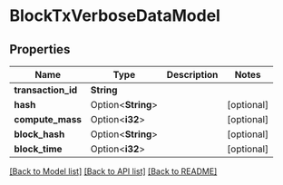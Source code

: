 # BlockTxVerboseDataModel

## Properties

Name | Type | Description | Notes
------------ | ------------- | ------------- | -------------
**transaction_id** | **String** |  | 
**hash** | Option<**String**> |  | [optional]
**compute_mass** | Option<**i32**> |  | [optional]
**block_hash** | Option<**String**> |  | [optional]
**block_time** | Option<**i32**> |  | [optional]

[[Back to Model list]](../README.md#documentation-for-models) [[Back to API list]](../README.md#documentation-for-api-endpoints) [[Back to README]](../README.md)


